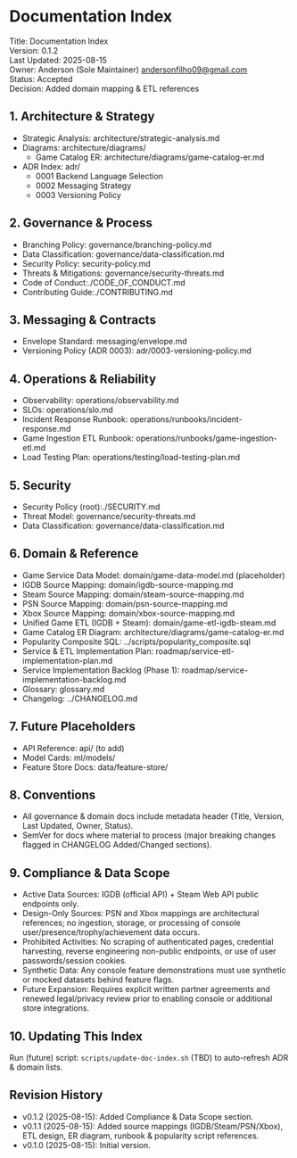# Documentation Index

Title: Documentation Index <br>
Version: 0.1.2 <br>
Last Updated: 2025-08-15 <br>
Owner: Anderson (Sole Maintainer) <andersonfilho09@gmail.com> <br>
Status: Accepted <br>
Decision: Added domain mapping & ETL references <br>

## 1. Architecture & Strategy
- Strategic Analysis: architecture/strategic-analysis.md
- Diagrams: architecture/diagrams/
  - Game Catalog ER: architecture/diagrams/game-catalog-er.md
- ADR Index: adr/
  - 0001 Backend Language Selection
  - 0002 Messaging Strategy
  - 0003 Versioning Policy

## 2. Governance & Process
- Branching Policy: governance/branching-policy.md
- Data Classification: governance/data-classification.md
- Security Policy: security-policy.md
- Threats & Mitigations: governance/security-threats.md
- Code of Conduct:./CODE_OF_CONDUCT.md
- Contributing Guide:./CONTRIBUTING.md

## 3. Messaging & Contracts
- Envelope Standard: messaging/envelope.md
- Versioning Policy (ADR 0003): adr/0003-versioning-policy.md

## 4. Operations & Reliability
- Observability: operations/observability.md
- SLOs: operations/slo.md
- Incident Response Runbook: operations/runbooks/incident-response.md
- Game Ingestion ETL Runbook: operations/runbooks/game-ingestion-etl.md
- Load Testing Plan: operations/testing/load-testing-plan.md

## 5. Security
- Security Policy (root):./SECURITY.md
- Threat Model: governance/security-threats.md
- Data Classification: governance/data-classification.md

## 6. Domain & Reference
- Game Service Data Model: domain/game-data-model.md (placeholder)
- IGDB Source Mapping: domain/igdb-source-mapping.md
- Steam Source Mapping: domain/steam-source-mapping.md
- PSN Source Mapping: domain/psn-source-mapping.md
- Xbox Source Mapping: domain/xbox-source-mapping.md
- Unified Game ETL (IGDB + Steam): domain/game-etl-igdb-steam.md
- Game Catalog ER Diagram: architecture/diagrams/game-catalog-er.md
- Popularity Composite SQL: ../scripts/popularity_composite.sql
- Service & ETL Implementation Plan: roadmap/service-etl-implementation-plan.md
- Service Implementation Backlog (Phase 1): roadmap/service-implementation-backlog.md
- Glossary: glossary.md
- Changelog: ../CHANGELOG.md

## 7. Future Placeholders
- API Reference: api/ (to add)
- Model Cards: ml/models/
- Feature Store Docs: data/feature-store/

## 8. Conventions
- All governance & domain docs include metadata header (Title, Version, Last Updated, Owner, Status).
- SemVer for docs where material to process (major breaking changes flagged in CHANGELOG Added/Changed sections).

## 9. Compliance & Data Scope
- Active Data Sources: IGDB (official API) + Steam Web API public endpoints only.
- Design-Only Sources: PSN and Xbox mappings are architectural references; no ingestion, storage, or processing of console user/presence/trophy/achievement data occurs.
- Prohibited Activities: No scraping of authenticated pages, credential harvesting, reverse engineering non-public endpoints, or use of user passwords/session cookies.
- Synthetic Data: Any console feature demonstrations must use synthetic or mocked datasets behind feature flags.
- Future Expansion: Requires explicit written partner agreements and renewed legal/privacy review prior to enabling console or additional store integrations.

## 10. Updating This Index
Run (future) script: `scripts/update-doc-index.sh` (TBD) to auto-refresh ADR & domain lists.

## Revision History
- v0.1.2 (2025-08-15): Added Compliance & Data Scope section.
- v0.1.1 (2025-08-15): Added source mappings (IGDB/Steam/PSN/Xbox), ETL design, ER diagram, runbook & popularity script references.
- v0.1.0 (2025-08-15): Initial version.
